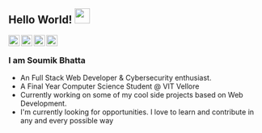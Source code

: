 ## Hello World! <img src="https://raw.githubusercontent.com/iampavangandhi/iampavangandhi/master/gifs/Hi.gif" width="30px"></h2>

<a href="https://twitter.com/soumik_1712">
  <img align="left" alt="Soumik's Twitter" width="22px" src="https://cdn.jsdelivr.net/npm/simple-icons@v3/icons/twitter.svg" />
</a>
<a href="https://www.linkedin.com/in/soumikbhatta/">
  <img align="left" alt="Soumik's Linkdein" width="22px" src="https://cdn.jsdelivr.net/npm/simple-icons@v3/icons/linkedin.svg" />
</a>
<a href="https://github.com/Soumikbhatta">
  <img align="left" alt="Soumik's Github" width="22px" src="https://cdn.jsdelivr.net/npm/simple-icons@v3/icons/github.svg" />
</a>
<a href="https://www.facebook.com/soumik.bhatta.9">
  <img align="left" alt="Soumik's Facebook" width="22px" src="https://cdn.jsdelivr.net/npm/simple-icons@3.13.0/icons/facebook.svg" />
</a>

<br>

### I am Soumik Bhatta
- An Full Stack Web Developer & Cybersecurity enthusiast.
- A Final Year Computer Science Student @ VIT Vellore 
- Currently working on some of my cool side projects based on Web Development.
- I'm currently looking for opportunities. I love to learn and contribute in any and every possible way
